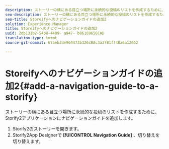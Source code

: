 ```yaml
---
description: ストーリーの横にある目立つ場所に永続的な投稿のリストを作成するために、Storify2アプリケーションにナビゲーションガイドを追加します。
seo-description: ストーリーの横にある目立つ場所に永続的な投稿のリストを作成するために、Storify2アプリケーションにナビゲーションガイドを追加します。
seo-title: Storeifyへのナビゲーションガイドの追加2
solution: Experience Manager
title: Storeifyへのナビゲーションガイドの追加2
uuid: 2db131b2-54b8-4409- a947- b86169656CAD
translation-type: tm+mt
source-git-commit: 67aeb3de964473b326c88c3a3f81ff48a6a12652

---
```



# Storeifyへのナビゲーションガイドの追加2{#add-a-navigation-guide-to-a-storify}

ストーリーの横にある目立つ場所に永続的な投稿のリストを作成するために、Storify2アプリケーションにナビゲーションガイドを追加します。

1. Storify2のストーリーを開きます。
1. Storify2App Designerで **[!UICONTROL Navigation Guide]** 、切り替えを切り替えます。
